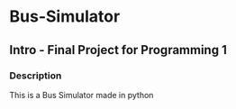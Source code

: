 # Bus-Simulator


## Intro - Final Project for Programming 1

### Description
<p> This is a Bus Simulator made in python </p>
